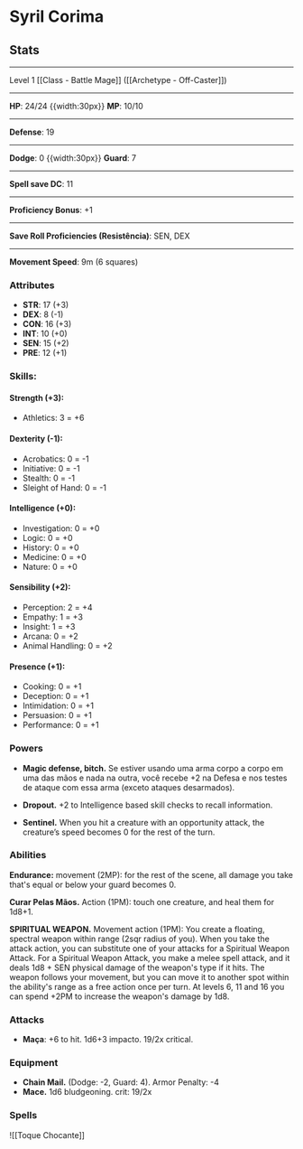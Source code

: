 # Syril Corima
## Stats
___
Level 1 [[Class - Battle Mage]] ([[Archetype - Off-Caster]])
___
**HP**: 24/24
{{width:30px}}
**MP**: 10/10
___
**Defense**: 19
___
**Dodge**: 0 
{{width:30px}}
**Guard**: 7
___
**Spell save DC**: 11
___
**Proficiency Bonus**: +1
___
**Save Roll Proficiencies (Resistência)**: SEN, DEX
___
**Movement Speed**: 9m (6 squares)

### Attributes
- **STR**: 17 (+3)
- **DEX**: 8  (-1)
- **CON**: 16 (+3)
- **INT**: 10 (+0)
- **SEN**: 15 (+2)
- **PRE**: 12 (+1)

### Skills:
#### Strength (+3):
- Athletics: 3 = +6

#### Dexterity (-1):
- Acrobatics: 0 = -1
- Initiative: 0 = -1
- Stealth: 0 = -1
- Sleight of Hand: 0 = -1

#### Intelligence (+0):
- Investigation: 0 = +0
- Logic: 0 = +0
- History: 0 = +0
- Medicine: 0 = +0
- Nature: 0 = +0

#### Sensibility (+2):
- Perception: 2 = +4
- Empathy: 1 = +3
- Insight: 1 = +3
- Arcana: 0 = +2
- Animal Handling: 0 = +2

#### Presence (+1):
- Cooking: 0 = +1
- Deception: 0 = +1
- Intimidation: 0 = +1
- Persuasion: 0 = +1
- Performance: 0 = +1

### Powers
- **Magic defense, bitch.** Se estiver usando uma arma corpo a corpo em uma das mãos e nada na outra, você recebe +2 na Defesa e nos testes de ataque com essa arma (exceto ataques desarmados).

- **Dropout.** +2 to Intelligence based skill checks to recall information.

- **Sentinel.** When you hit a creature with an opportunity attack, the creature’s speed becomes 0 for the rest of the turn.

### Abilities

**Endurance:** movement (2MP): for the rest of the scene, all damage you take that's equal or below your guard becomes 0.

**Curar Pelas Mãos.** Action (1PM): touch one creature, and heal them for 1d8+1.

**SPIRITUAL WEAPON.** Movement action (1PM): You create a floating, spectral weapon within range (2sqr radius of you). When you take the attack action, you can substitute one of your attacks for a Spiritual Weapon Attack. For a Spiritual Weapon Attack, you make a melee spell attack, and it deals 1d8 + SEN physical damage of the weapon's type if it hits. The weapon follows your movement, but you can move it to another spot within the ability's range as a free action once per turn. At levels 6, 11 and 16 you can spend +2PM to increase the weapon's damage by 1d8.

### Attacks
- **Maça**: +6 to hit. 1d6+3 impacto. 19/2x critical.

### Equipment
- **Chain Mail.** (Dodge: -2, Guard: 4). Armor Penalty: -4
- **Mace.** 1d6 bludgeoning. crit: 19/2x

### Spells
![[Toque Chocante]]

